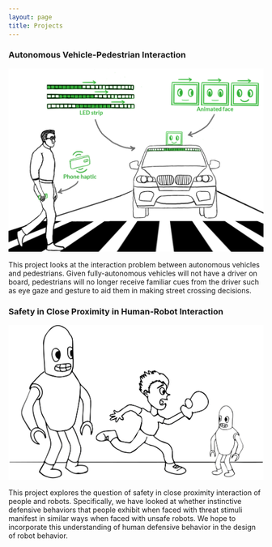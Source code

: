 ```yaml
---
layout: page
title: Projects
---
```


### Autonomous Vehicle-Pedestrian Interaction
![AV-Pedestrian-Street](img/Front.jpg)

This project looks at the interaction problem between autonomous vehicles and pedestrians. Given fully-autonomous vehicles will not have a driver on board, pedestrians will no longer receive familiar cues from the driver such as eye gaze and gesture to aid them in making street crossing decisions. 

### Safety in Close Proximity in Human-Robot Interaction
![Safety-Proximity](img/LBR_pic.png)

This project explores the question of safety in close proximity interaction of people and robots. Specifically, we have looked at whether instinctive defensive behaviors that people exhibit when faced with threat stimuli manifest in similar ways when faced with unsafe robots. We hope to incorporate this understanding of human defensive behavior in the design of robot behavior.
